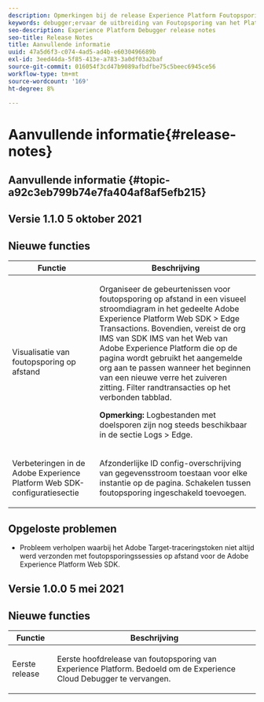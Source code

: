 ```yaml
---
description: Opmerkingen bij de release Experience Platform Foutopsporing
keywords: debugger;ervaar de uitbreiding van Foutopsporing van het Platform;chroom;uitbreiding;versie nota's
seo-description: Experience Platform Debugger release notes
seo-title: Release Notes
title: Aanvullende informatie
uuid: 47a5d6f3-c074-4ad5-ad4b-e6030496689b
exl-id: 3eed44da-5f85-413e-a783-3a0df03a2baf
source-git-commit: 016054f3cd47b9089afbdfbe75c5beec6945ce56
workflow-type: tm+mt
source-wordcount: '169'
ht-degree: 8%

---
```


# Aanvullende informatie{#release-notes}

## Aanvullende informatie {#topic-a92c3eb799b74e7fa404af8af5efb215}

## Versie 1.1.0 5 oktober 2021

## Nieuwe functies

<table id="table">
 <thead>
  <tr>
   <th colname="col1" class="entry"> Functie </th>
   <th colname="col2" class="entry"> Beschrijving </th>
  </tr>
 </thead>
 <tbody>
  <tr>
   <td colname="col1"> <p> Visualisatie van foutopsporing op afstand </p> </td>
   <td colname="col2"> <p> Organiseer de gebeurtenissen voor foutopsporing op afstand in een visueel stroomdiagram in het gedeelte Adobe Experience Platform Web SDK &gt; Edge Transactions. Bovendien, vereist de org IMS van SDK IMS van het Web van Adobe Experience Platform die op de pagina wordt gebruikt het aangemelde org aan te passen wanneer het beginnen van een nieuwe verre het zuiveren zitting. Filter randtransacties op het verbonden tabblad.</p> <p> <b>Opmerking:</b> Logbestanden met doelsporen zijn nog steeds beschikbaar in de sectie Logs &gt; Edge.</p> </td>
  </tr>
  <tr>
   <td colname="col1"> <p> Verbeteringen in de Adobe Experience Platform Web SDK-configuratiesectie </p> </td>
   <td colname="col2"> <p> Afzonderlijke ID config-overschrijving van gegevensstroom toestaan voor elke instantie op de pagina. Schakelen tussen foutopsporing ingeschakeld toevoegen.</p> </td>
  </tr>
 </tbody>
</table>

## Opgeloste problemen

* Probleem verholpen waarbij het Adobe Target-traceringstoken niet altijd werd verzonden met foutopsporingssessies op afstand voor de Adobe Experience Platform Web SDK.

## Versie 1.0.0 5 mei 2021

## Nieuwe functies

<table id="table_7EFCAF456B14404FAF3715FC56519AAF">
 <thead>
  <tr>
   <th colname="col1" class="entry"> Functie </th>
   <th colname="col2" class="entry"> Beschrijving </th>
  </tr>
 </thead>
 <tbody>
  <tr>
   <td colname="col1"> <p> Eerste release </p> </td>
   <td colname="col2"> <p> Eerste hoofdrelease van foutopsporing van Experience Platform. Bedoeld om de Experience Cloud Debugger te vervangen. </p> </td>
  </tr>
 </tbody>
</table>
